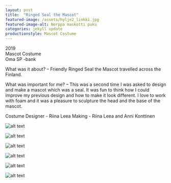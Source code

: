 ```yaml
---
layout: post
title:  "Ringed Seal the Mascot"
featured-image: /assets/hylje2_linkki.jpg
featured-image-alt: Norppa maskotti puku
categories: jekyll update
productionstyle: Mascot Costume
---
```

  2019  
  Mascot Costume  
  Oma SP -bank  
<p></p>
<div class="post-text-alone"> 
  What was it about? – Friendly Ringed Seal the Mascot travelled across the Finland.
<p></p>
  What was important for me? – This was a second time I was asked to design and make a mascot which was a seal. It was fun to think how I could improve my previous design and how to make it look different. I love to work with foam and it was a pleasure to sculpture the head and the base of the mascot.
</div>
<p></p>
  Costume Designer - Riina Leea  
  Making - Riina Leea and Anni Konttinen  

![alt text](/assets/projects/norppa1.jpg)

![alt text](/assets/projects/norppa2.jpg)

![alt text](/assets/projects/norppa3.jpg)

![alt text](/assets/projects/norppa4.jpg)

![alt text](/assets/projects/norppa5.jpg)

![alt text](/assets/projects/norppa6.jpg)
